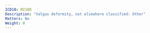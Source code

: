 ```yaml
---
ICD10: M2108
Description: "Valgus deformity, not elsewhere classified: Other"
Matters: No
Weight: 0
---
```

